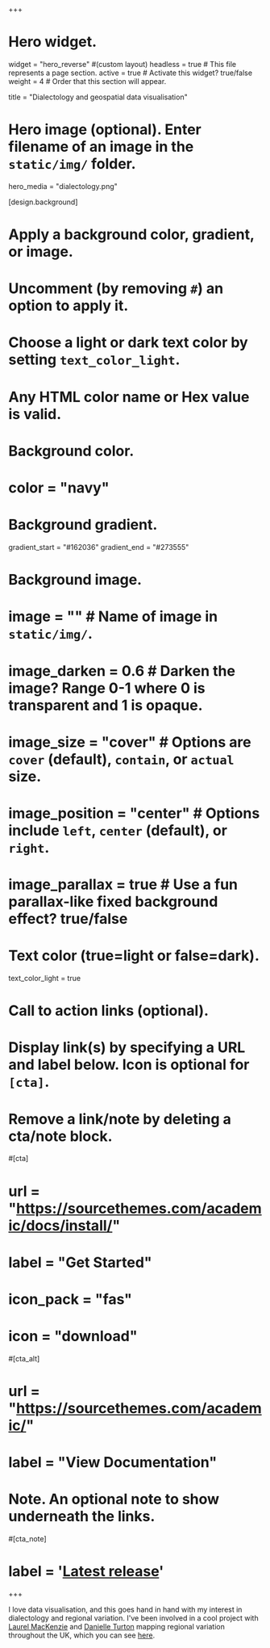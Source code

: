 +++
# Hero widget.
widget = "hero_reverse"  #(custom layout)
headless = true  # This file represents a page section.
active = true  # Activate this widget? true/false
weight = 4  # Order that this section will appear.

title = "Dialectology and geospatial data visualisation"

# Hero image (optional). Enter filename of an image in the `static/img/` folder.
hero_media = "dialectology.png"

[design.background]
  # Apply a background color, gradient, or image.
  #   Uncomment (by removing `#`) an option to apply it.
  #   Choose a light or dark text color by setting `text_color_light`.
  #   Any HTML color name or Hex value is valid.

  # Background color.
  # color = "navy"
  
  # Background gradient.
   gradient_start = "#162036"
   gradient_end = "#273555"
   
  # Background image.
  # image = ""  # Name of image in `static/img/`.
  # image_darken = 0.6  # Darken the image? Range 0-1 where 0 is transparent and 1 is opaque.
  # image_size = "cover"  #  Options are `cover` (default), `contain`, or `actual` size.
  # image_position = "center"  # Options include `left`, `center` (default), or `right`.
  # image_parallax = true  # Use a fun parallax-like fixed background effect? true/false
  
  # Text color (true=light or false=dark).
  text_color_light = true

# Call to action links (optional).
#   Display link(s) by specifying a URL and label below. Icon is optional for `[cta]`.
#   Remove a link/note by deleting a cta/note block.
#[cta]
#  url = "https://sourcethemes.com/academic/docs/install/"
#  label = "Get Started"
#  icon_pack = "fas"
#  icon = "download"
  
#[cta_alt]
#  url = "https://sourcethemes.com/academic/"
#  label = "View Documentation"

# Note. An optional note to show underneath the links.
#[cta_note]
#  label = '<a class="js-github-release" href="https://sourcethemes.com/academic/updates" data-repo="gcushen/hugo-academic">Latest release<!-- V --></a>'
+++

I love data visualisation, and this goes hand in hand with my interest in dialectology and regional variation. I've been involved in a cool project with [Laurel MacKenzie](http://www.laurelmackenzie.com/) and [Danielle Turton](https://danielleturton.rbind.io/) mapping regional variation throughout the UK, which you can see [here](http://projects.alc.manchester.ac.uk/ukdialectmaps/).